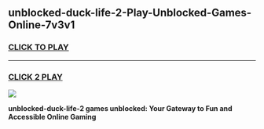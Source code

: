 
## unblocked-duck-life-2-Play-Unblocked-Games-Online-7v3v1
<h3>
<a href="https://premium76.site?title=unblocked-duck-life-2&ref=25A">CLICK TO PLAY</a></h3>
<hr>

<h3>
<a href="https://premium76.site?title=unblocked-duck-life-2&ref=25A">CLICK 2 PLAY</a>
  
</h3>

<a href="https://premium76.site?title=unblocked-duck-life-2&ref=25A"><img src="https://clearcache.store/games.png"></a>


**unblocked-duck-life-2 games unblocked: Your Gateway to Fun and Accessible Online Gaming**
